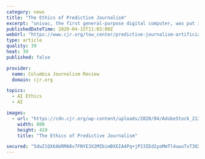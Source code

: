 ```yaml
---
category: news
title: "The Ethics of Predictive Journalism"
excerpt: "univac, the first general-purpose digital computer, was put into production in 1951. By 1952 journalists at CBS were already using it to predict the outcome of the presidential election based on early vote returns. They even featured it live on air: Almost seventy years later, journalists are still at it. And yet a recent study found that only ..."
publishedDateTime: 2020-04-15T11:03:00Z
webUrl: "https://www.cjr.org/tow_center/predictive-journalism-artificial-intelligence-ethics.php"
type: article
quality: 39
heat: 39
published: false

provider:
  name: Columbia Journalism Review
  domain: cjr.org

topics:
  - AI Ethics
  - AI

images:
  - url: "https://cdn.cjr.org/wp-content/uploads/2020/04/AdobeStock_213394016-800x419.jpeg?122376"
    width: 800
    height: 419
    title: "The Ethics of Predictive Journalism"

secured: "5dwZ1QX6AbRMA8v7FNYE3X2MIbimBXEIA4Pq+jP23IEd2yoMmTl4uwuTxT3O2p+rMm43XSqLwzhNUluwPNwOb9/0L6uyq3T58LLSGMJXfT+kZ+c4xFFIEdipuQ2XxENU0ZBiT4SIJecp3fwHj8Q1k1qzj6oOs6yqOrJQadBhKNTl4NX9WHK/pBgpuJVexUTjrVP6RL21IkQ6kmH16a/FXTEzBaVE7KotklQ0QOEfbcsNoqXtrRAMMNpv5dNpJ8o53yCuMA7wvu11FyjfWOAf7DnTVom5v0b5cwTHXo+7qyReV6GOAOSt9UBgJVGrribEkwCKN6q9FbVoejplN/jg1mDuSa4vo3BE6vTu4LVCz0Afor7OI/+a3J29FCuAEZAAct84URQJPrrGU9WVehSSJKvP84ZeFLUDlWqznqE80hKYOvqZhSAl8Btqgo0jJdeciGIlZJTS5PWVxByznmMBs7641cmBHX7s9mdBZbKIf9w=;1huqSEzC+4fw7s94b5HSlg=="
---
```


